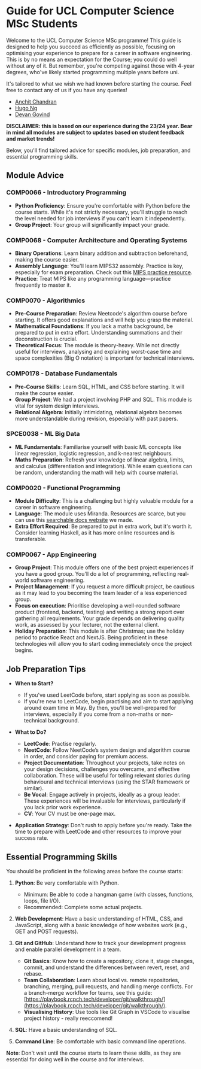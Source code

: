 # Guide for UCL Computer Science MSc Students

Welcome to the UCL Computer Science MSc programme! This guide is designed to help you succeed as efficiently as possible, focusing on optimising your experience to prepare for a career in software engineering. This is by no means an expectation for the Course; you could do well without any of it. But remember, you're competing against those with 4-year degrees, who've likely started programming multiple years before uni.

It's tailored to what we wish we had known before starting the course. Feel free to contact any of us if you have any queries!

- [Anchit Chandran](https://www.linkedin.com/in/anchitchandran/)
- [Hugo Ng](https://www.linkedin.com/in/hugorn/)
- [Devan Govind](https://www.linkedin.com/in/devan-govind-32197522a/)

**DISCLAIMER: this is based on our experience during the 23/24 year. Bear in mind all modules are subject to updates based on student feedback and market trends!**

Below, you'll find tailored advice for specific modules, job preparation, and essential programming skills.

## Module Advice

### COMP0066 - Introductory Programming

- **Python Proficiency**: Ensure you're comfortable with Python before the course starts. While it's not strictly necessary, you'll struggle to reach the level needed for job interviews if you can't learn it independently.
- **Group Project**: Your group will significantly impact your grade. 

### COMP0068 - Computer Architecture and Operating Systems

- **Binary Operations**: Learn binary addition and subtraction beforehand, making the course easier.
- **Assembly Language**: You'll learn MIPS32 assembly. Practice is key, especially for exam preparation. Check out this [MIPS practice resource](https://github.com/rohitdwivedula/mips-exercises).
- **Practice**: Treat MIPS like any programming language—practice frequently to master it.

### COMP0070 - Algorithmics

- **Pre-Course Preparation**: Review Neetcode's algorithm course before starting. It offers good explanations and will help you grasp the material.
- **Mathematical Foundations**: If you lack a maths background, be prepared to put in extra effort. Understanding summations and their deconstruction is crucial.
- **Theoretical Focus**: The module is theory-heavy. While not directly useful for interviews, analysing and explaining worst-case time and space complexities (Big O notation) is important for technical interviews.

### COMP0178 - Database Fundamentals

- **Pre-Course Skills**: Learn SQL, HTML, and CSS before starting. It will make the course easier.
- **Group Project**: We had a project involving PHP and SQL. This module is vital for system design interviews.
- **Relational Algebra**: Initially intimidating, relational algebra becomes more understandable during revision, especially with past papers.

### SPCE0038 - ML Big Data

- **ML Fundamentals**: Familiarise yourself with basic ML concepts like linear regression, logistic regression, and k-nearest neighbours.
- **Maths Preparation**: Refresh your knowledge of linear algebra, limits, and calculus (differentiation and integration). While exam questions can be random, understanding the math will help with course material.

### COMP0020 - Functional Programming

- **Module Difficulty**: This is a challenging but highly valuable module for a career in software engineering.
- **Language**: The module uses Miranda. Resources are scarce, but you can use this [searchable docs website](https://anchit-chandran.github.io/mira-man-mkdoc/7/) we made.
- **Extra Effort Required**: Be prepared to put in extra work, but it's worth it. Consider learning Haskell, as it has more online resources and is transferable.

### COMP0067 - App Engineering

- **Group Project**: This module offers one of the best project experiences if you have a good group. You'll do a lot of programming, reflecting real-world software engineering.
- **Project Management**: If you request a more difficult project, be cautious as it may lead to you becoming the team leader of a less experienced group.
- **Focus on execution**: Prioritise developing a well-rounded software product (frontend, backend, testing) and writing a strong report over gathering all requirements. Your grade depends on delivering quality work, as assessed by your lecturer, not the external client.
- **Holiday Preparation**: This module is after Christmas; use the holiday period to practice React and NextJS. Being proficient in these technologies will allow you to start coding immediately once the project begins.

## Job Preparation Tips

- **When to Start?**
  - If you've used LeetCode before, start applying as soon as possible.
  - If you're new to LeetCode, begin practising and aim to start applying around exam time in May. By then, you'll be well-prepared for interviews, especially if you come from a non-maths or non-technical background.

- **What to Do?**
  - **LeetCode**: Practise regularly.
  - **NeetCode**: Follow NeetCode’s system design and algorithm course in order, and consider paying for premium access.
  - **Project Documentation**: Throughout your projects, take notes on your design decisions, challenges you overcame, and effective collaboration. These will be useful for telling relevant stories during behavioural and technical interviews (using the STAR framework or similar).
  - **Be Vocal**: Engage actively in projects, ideally as a group leader. These experiences will be invaluable for interviews, particularly if you lack prior work experience.
  - **CV**: Your CV must be one-page max.

- **Application Strategy**: Don't rush to apply before you're ready. Take the time to prepare with LeetCode and other resources to improve your success rate.

## Essential Programming Skills

You should be proficient in the following areas before the course starts:

1. **Python**: Be very comfortable with Python.
   - Minimum: Be able to code a hangman game (with classes, functions, loops, file I/O).
   - Recommended: Complete some actual projects.

2. **Web Development**: Have a basic understanding of HTML, CSS, and JavaScript, along with a basic knowledge of how websites work (e.g., GET and POST requests).

3. **Git and GitHub**: Understand how to track your development progress and enable parallel development in a team.
   - **Git Basics**: Know how to create a repository, clone it, stage changes, commit, and understand the differences between revert, reset, and rebase.
   - **Team Collaboration**: Learn about local vs. remote repositories, branching, merging, pull requests, and handling merge conflicts. For a branch-merge workflow for teams, see this guide: [https://playbook.rcpch.tech/developer/git/walkthrough/](https://playbook.rcpch.tech/developer/git/walkthrough/).
   - **Visualising History**: Use tools like Git Graph in VSCode to visualise project history - really reeccomend!

4. **SQL**: Have a basic understanding of SQL.

5. **Command Line**: Be comfortable with basic command line operations.

**Note**: Don't wait until the course starts to learn these skills, as they are essential for doing well in the course and for interviews.
